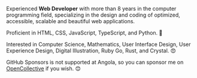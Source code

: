 Experienced **Web Developer** with more than 8 years in the computer programming field, specializing in the design and coding of optimized, accessible, scalable and beautiful web applications.

Proficient in HTML, CSS, JavaScript, TypeScript, and Python. 🥰

Interested in Computer Science, Mathematics, User Interface Design, User Experience Design, Digital Illustration, Ruby Go, Rust, and Crystal. 😍

GitHub Sponsors is not supported at Angola, so you can sponsor me on [OpenCollective](https://opencollective.com/nazarepiedady) if you wish. 😊
